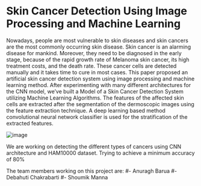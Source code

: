 # Skin Cancer Detection Using Image Processing and Machine Learning

Nowadays, people are most vulnerable to skin diseases and skin cancers are the most commonly occurring skin disease. Skin cancer is an alarming disease for mankind. Moreover, they need to be diagnosed in the early stage, because of the rapid growth rate of Melanoma skin cancer, its high treatment costs, and the death rate. These cancer cells are detected manually and it takes time to cure in most cases. This paper proposed an artificial skin cancer detection system using image processing and machine learning method. After experimenting with many different architectures for the CNN model, we’ve built a Model of a Skin Cancer Detection System utilizing Machine Learning Algorithms. The features of the affected skin cells are extracted after the segmentation of the dermoscopic images using the feature extraction technique. A deep learning based method convolutional neural network classifier is used for the stratification of the extracted features. 


![image](https://github.com/anuragh2002/Skin-Cancer-Detection/assets/78635306/b6e17ef2-817f-41b9-a039-c0fea2250c3e)


We are working on detecting the different types of cancers using CNN architecture and HAM10000 dataset. Trying to achieve a minimum accuracy of 80% 

The team members working on this project are:
#- Anuragh Barua
#- Debahuti Chakrabarti
#- Shoumik Manna
